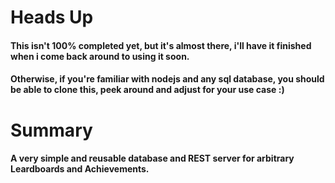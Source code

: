 # Heads Up
#### This isn't 100% completed yet, but it's almost there, i'll have it finished when i come back around to using it soon.
#### Otherwise, if you're familiar with nodejs and any sql database, you should be able to clone this, peek around and adjust for your use case :)

# Summary

#### A very simple and reusable database and REST server for arbitrary Leardboards and Achievements.



